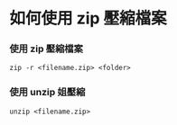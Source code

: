 # 如何使用 zip 壓縮檔案

### 使用 zip 壓縮檔案
```
zip -r <filename.zip> <folder>
```

### 使用 unzip 姐壓縮
```
unzip <filename.zip>
```
